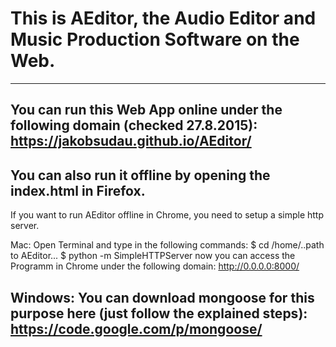 # This is AEditor, the Audio Editor and Music Production Software on the Web.
-----
You can run this Web App online under the following domain (checked 27.8.2015): 
https://jakobsudau.github.io/AEditor/
-----
You can also run it offline by opening the index.html in Firefox.
-----
If you want to run AEditor offline in Chrome, you need to setup a simple http server.

Mac: 
Open Terminal and type in the following commands:
	$ cd /home/..path to AEditor...
	$ python -m SimpleHTTPServer
now you can access the Programm in Chrome under the following domain: 
http://0.0.0.0:8000/

Windows: 
You can download mongoose for this purpose here (just follow the explained steps):
https://code.google.com/p/mongoose/
-----
